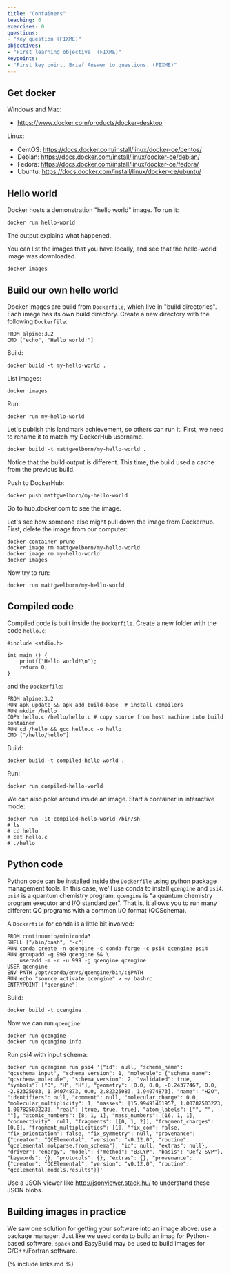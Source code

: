 ```yaml
---
title: "Containers"
teaching: 0
exercises: 0
questions:
- "Key question (FIXME)"
objectives:
- "First learning objective. (FIXME)"
keypoints:
- "First key point. Brief Answer to questions. (FIXME)"
---
```

## Get docker

Windows and Mac:

* https://www.docker.com/products/docker-desktop

Linux:

* CentOS: https://docs.docker.com/install/linux/docker-ce/centos/
* Debian: https://docs.docker.com/install/linux/docker-ce/debian/
* Fedora: https://docs.docker.com/install/linux/docker-ce/fedora/
* Ubuntu: https://docs.docker.com/install/linux/docker-ce/ubuntu/

## Hello world

Docker hosts a demonstration "hello world" image. To run it:

    docker run hello-world

The output explains what happened.

You can list the images that you have locally, and see that the hello-world image was downloaded.

    docker images

## Build our own hello world

Docker images are build from `Dockerfile`, which live in "build directories". Each image has its own build directory. Create a new directory with the following `Dockerfile`:

    FROM alpine:3.2
    CMD ["echo", "Hello world!"]

Build:

    docker build -t my-hello-world .

List images:

    docker images

Run:

    docker run my-hello-world

Let's publish this landmark achievement, so others can run it. First, we need to rename it to match my DockerHub username.

    docker build -t mattgwelborn/my-hello-world .

Notice that the build output is different. This time, the build used a cache from the previous build.

Push to DockerHub:

    docker push mattgwelborn/my-hello-world

Go to hub.docker.com to see the image.

Let's see how someone else might pull down the image from Dockerhub. First, delete the image from our computer:

    docker container prune
    docker image rm mattgwelborn/my-hello-world
    docker image rm my-hello-world
    docker images

Now try to run:

    docker run mattgwelborn/my-hello-world

## Compiled code

Compiled code is built inside the `Dockerfile`. Create a new folder with the code `hello.c`:

    #include <stdio.h>

    int main () {
        printf("Hello world!\n");
        return 0;
    }

and the `Dockerfile`:

    FROM alpine:3.2
    RUN apk update && apk add build-base  # install compilers
    RUN mkdir /hello
    COPY hello.c /hello/hello.c # copy source from host machine into build container
    RUN cd /hello && gcc hello.c -o hello
    CMD ["/hello/hello"]

Build:

    docker build -t compiled-hello-world .

Run:

    docker run compiled-hello-world

We can also poke around inside an image. Start a container in interactive mode:

    docker run -it compiled-hello-world /bin/sh
    # ls
    # cd hello
    # cat hello.c
    # ./hello


## Python code

Python code can be installed inside the `Dockerfile` using python package management tools. In this case, we'll use conda to install `qcengine` and `psi4`. `psi4` is a quantum chemistry program. `qcengine` is "a quantum chemistry program executor and I/O standardizer". That is, it allows you to run many different QC programs with a common I/O format (QCSchema).

A `Dockerfile` for conda is a little bit involved:

    FROM continuumio/miniconda3
    SHELL ["/bin/bash", "-c"]
    RUN conda create -n qcengine -c conda-forge -c psi4 qcengine psi4
    RUN groupadd -g 999 qcengine && \
        useradd -m -r -u 999 -g qcengine qcengine
    USER qcengine
    ENV PATH /opt/conda/envs/qcengine/bin/:$PATH
    RUN echo "source activate qcengine" > ~/.bashrc
    ENTRYPOINT ["qcengine"]

Build:

    docker build -t qcengine .

Now we can run `qcengine`:

    docker run qcengine
    docker run qcengine info

Run psi4 with input schema:

    docker run qcengine run psi4 '{"id": null, "schema_name": "qcschema_input", "schema_version": 1, "molecule": {"schema_name": "qcschema_molecule", "schema_version": 2, "validated": true, "symbols": ["O", "H", "H"], "geometry": [0.0, 0.0, -0.24377467, 0.0, -2.82325083, 1.94074873, 0.0, 2.82325083, 1.94074873], "name": "H2O", "identifiers": null, "comment": null, "molecular_charge": 0.0, "molecular_multiplicity": 1, "masses": [15.99491461957, 1.00782503223, 1.00782503223], "real": [true, true, true], "atom_labels": ["", "", ""], "atomic_numbers": [8, 1, 1], "mass_numbers": [16, 1, 1], "connectivity": null, "fragments": [[0, 1, 2]], "fragment_charges": [0.0], "fragment_multiplicities": [1], "fix_com": false, "fix_orientation": false, "fix_symmetry": null, "provenance": {"creator": "QCElemental", "version": "v0.12.0", "routine": "qcelemental.molparse.from_schema"}, "id": null, "extras": null}, "driver": "energy", "model": {"method": "B3LYP", "basis": "Def2-SVP"}, "keywords": {}, "protocols": {}, "extras": {}, "provenance": {"creator": "QCElemental", "version": "v0.12.0", "routine": "qcelemental.models.results"}}'

Use a JSON viewer like http://jsonviewer.stack.hu/ to understand these JSON blobs.

## Building images in practice

We saw one solution for getting your software into an image above: use a package manager. Just like we used `conda` to build an imag for Python-based software, `spack` and EasyBuild may be used to build images for C/C++/Fortran software.

{% include links.md %}

